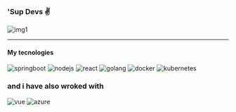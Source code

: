 ### 'Sup Devs ✌




![img1](https://lh3.googleusercontent.com/proxy/eH4XvXZGRzovznIBsLn-2i7sNp_XK2sH3GBK8fCvpZXhS4rOgOHH2ZxJZ-r9UTd79Gjqw21JaCiH0ZuiaJ1pJ1_FCcJE7XmcuawsuxRpDlSpEmDMiApbXtL1H71lEs5e8IobKu8vFw4VZUPeOGgIsfGj1n2Q2oXYzNuuO0ELJ-so)  

--- 
#### My tecnologies

![springboot](https://miro.medium.com/max/256/0*Qrh5x0L5XWFRvA9P.png)
![nodejs](https://yigitnot.com/wp-content/uploads/2016/02/node-js-logo.png)
![react](https://seeklogo.com/images/R/react-logo-7B3CE81517-seeklogo.com.png)
![golang](https://shockbyte.files.wordpress.com/2019/09/golang-logo-2.png)
![docker](https://d1q6f0aelx0por.cloudfront.net/product-logos/644d2f15-c5db-4731-a353-ace6235841fa-registry.png)
![kubernetes](https://miro.medium.com/max/512/1*7zB3cmxgYiu1J-KqLC5gPw.png)


### and i have also wroked with


![vue](https://cdn.iconscout.com/icon/free/png-256/vuejs-1175052.png)
![azure](https://assets.cloud.im/prod/ux1/images/logos/azure/azure-2x.png)

<!--
**Darthsoviet/Darthsoviet** is a ✨ _special_ ✨ repository because its `README.md` (this file) appears on your GitHub profile.

Here are some ideas to get you started:

- 🔭 I’m currently working on ...
- 🌱 I’m currently learning ...
- 👯 I’m looking to collaborate on ...
- 🤔 I’m looking for help with ...
- 💬 Ask me about ...
- 📫 How to reach me: ...
- 😄 Pronouns: ...
- ⚡ Fun fact: ...
-->

